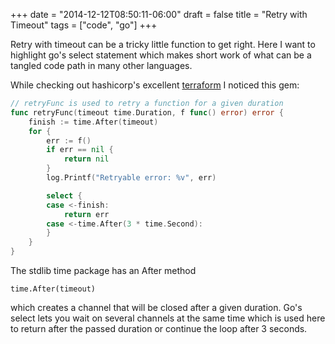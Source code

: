 +++
date = "2014-12-12T08:50:11-06:00"
draft = false
title = "Retry with Timeout"
tags = ["code", "go"]
+++

Retry with timeout can be a tricky little function to get right.  Here I want to highlight go's select statement which makes short work of what can be a tangled code path in many other languages.


While checking out hashicorp's excellent [terraform](https://github.com/hashicorp/terraform) I noticed this gem:


```go
// retryFunc is used to retry a function for a given duration
func retryFunc(timeout time.Duration, f func() error) error {
	finish := time.After(timeout)
	for {
		err := f()
		if err == nil {
			return nil
		}
		log.Printf("Retryable error: %v", err)

		select {
		case <-finish:
			return err
		case <-time.After(3 * time.Second):
		}
	}
}
```

The stdlib time package has an After method

```
time.After(timeout)
```

which creates a channel that will be closed after a given duration.  Go's select lets you wait on several channels at the same time which is used here to return after the passed duration or continue the loop after 3 seconds.

